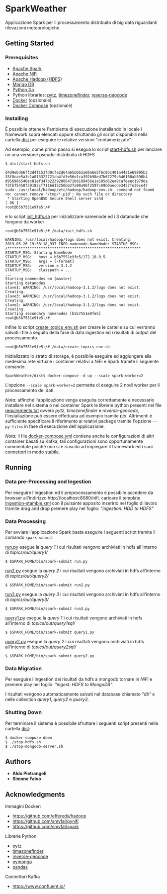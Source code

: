 # SparkWeather

Applicazione Spark per il processamento distribuito di big data riguardanti rilevazioni meteorologiche. 

## Getting Started

### Prerequisites

* [Apache Spark](https://spark.apache.org/)
* [Apache NiFi](https://nifi.apache.org/)
* [Apache Hadoop (HDFS)](http://hadoop.apache.org/)
* [Mongo DB](https://www.mongodb.com/)
* [Python 3.x](https://www.python.org/)
* Python libraries: [pytz](https://pypi.org/project/pytz/), [timezonefinder](https://pypi.org/project/reverse_geocode/), [reverse-geocode](https://pypi.org/project/reverse_geocode/)
* [Docker](https://www.docker.com/) (opzionale)
* [Docker Compose](https://docs.docker.com/compose/) (opzionale)

### Installing

È possibile ottenere l'ambiente di esecuzione installando in locale i framework sopra elencati oppure sfruttando gli script disponibili nella cartella [dist](dist) per eseguire le relative versioni "containerizzate".

Ad esempio, come primo passo si esegua lo script [start-hdfs.sh](dist/start-hdfs.sh) per lanciare un una versione pseudo-distribuita di HDFS
```
$ dist/start-hdfs.sh

d4d9ebd66ff2d4f153fd9cfa2d64a65b6b1a60a6e5f6c8b1401a4421e69895b2
33f8cae5a3c1a813322721cb4fd3e56e1ca392b98ed7b67279c646168ab590b4
d956986540ec81ef347b22392006471b8189456e1a585d62ea9cafeeec19798a
73fb75458f39182cf7116d15250bb27a90a96f2597c69b0aecde3457fe36ce47
sudo: /usr/local/hadoop/etc/hadoop/hadoop-env.sh: command not found
rm: cannot remove '/tmp/*.pid': No such file or directory
 * Starting OpenBSD Secure Shell server sshd                             [ OK ] 
root@b5b7551e9fe5:/# 
```
e lo script [init_hdfs.sh](dist/data/hdfs/init_hdfs.sh) per inizializzare namenode ed i 3 datanode che fungono da worker
```
root@b5b7551e9fe5:/# /data/init_hdfs.sh

WARNING: /usr/local/hadoop/logs does not exist. Creating.
2019-05-26 19:38:18,937 INFO namenode.NameNode: STARTUP_MSG: 
/************************************************************
STARTUP_MSG: Starting NameNode
STARTUP_MSG:   host = b5b7551e9fe5/172.18.0.5
STARTUP_MSG:   args = [-format]
STARTUP_MSG:   version = 3.1.2
STARTUP_MSG:   classpath = ...
...
Starting namenodes on [master]
Starting datanodes
slave1: WARNING: /usr/local/hadoop-3.1.2/logs does not exist. Creating.
slave3: WARNING: /usr/local/hadoop-3.1.2/logs does not exist. Creating.
slave2: WARNING: /usr/local/hadoop-3.1.2/logs does not exist. Creating.
Starting secondary namenodes [b5b7551e9fe5]
root@b5b7551e9fe5:/#
```
infine lo script [create_topics_env.sh](dist/data/hdfs/create_topics_env.sh) per creare le cartelle su cui verrànno salvati i file a seguito della fase di data ingestion ed i risultati di output del processamento.
```
root@b5b7551e9fe5:/# /data/create_topics_env.sh
```
Inizializzato lo strato di storage, è possibile eseguire ed aggiungere alla medesima rete virtuale i container relativi a NiFi e Spark tramite il seguente comando:
```
SparkWeather/dist$ docker-compose -d up --scale spark-worker=2
```
L'opzione `--scale spark-worker=2` permette di eseguire 2 nodi worker per il processamento dei dati.

*Nota:* affinché l'applicazione venga eseguita correttamente è necessario installare nel sistema o nei container Spark le librerie python presenti nel file [requirements.txt](requirements.txt) ovvero  *pytz*, *timezonefinder* e *reverse-geocode*, l'installazione può essere effettuata ad esempio tramite *pip*. Altrimenti è sufficiente specificare il riferimento ai relativi package tramite l'opzione `--py-files` in fase di esecuzione dell'applicazione.


*Nota:* il file [docker-compose.yml](dist/docker-compose.yml) contiene anche le configurazioni di altri container basati su Kafka, tali configurazioni sono opportunamente commentate poiché non si è riuscito ad impiegare il framework ed i suoi connettori in modo stabile.

## Running

### Data pre-Processing and Ingestion

Per eseguire l'ingestion ed il preprocessamento è possibile accedere da browser all'indirizzo http://localhost:8080/nifi, caricare il template [ingestion-stamble.xml](dist/data/nifi/ingestion-stamble.xml) con il pulsante apposito inserirlo nel foglio di lavoro tramite drag and drop premere play nel foglio: *"ingestion: HDD to HDFS"*

### Data Processing

Per avviare l'applicazione Spark basta eseguire i seguenti script tramite il comando `spark-submit`:

[run.py](run.py) esegue la *query 1* i cui risultati vengono archiviati in hdfs all'interno di *topics/out/query1/*
```
$ $SPARK_HOME/bin/spark-submit run.py
```
[run2.py](run2.py) esegue la *query 2* i cui risultati vengono archiviati in hdfs all'interno di *topics/out/query2/*
```
$ $SPARK_HOME/bin/spark-submit run2.py
```
[run3.py](run3.py) esegue la *query 3* i cui risultati vengono archiviati in hdfs all'interno di *topics/out/query3/*
```
$ $SPARK_HOME/bin/spark-submit run3.py
```
[query1.py](query1.py) esegue la *query 1* i cui risultati vengono archiviati in hdfs all'interno di *topics/out/query1sql/*
```
$ $SPARK_HOME/bin/spark-submit query1.py
```
[query2.py](query2.py) esegue la *query 2* i cui risultati vengono archiviati in hdfs all'interno di *topics/out/query2sql/*
```
$ $SPARK_HOME/bin/spark-submit query2.py
```

### Data Migration

Per eseguire l'ingestion dei risultati da hdfs a mongodb tornare in *NiFi* e premere play nel foglio: *"ingest: HDFS to MongoDB"*.

I risultati vengono automaticamente salvati nel database chiamato *"db"* e nelle collection *query1*, *query2* e *query3*.

### Shutting Down

Per terminare il sistema è possibile sfruttare i seguenti script presenti nella cartella [dist](dist):
```
$ docker-compose down
$ ./stop-hdfs.sh
$ ./stop-mongodb-server.sh	
```

## Authors

* **Aldo Pietrangeli**
* **Simone Falvo**

## Acknowledgments
Immagini Docker:
* https://github.com/effereds/hadoop
* https://github.com/smvfal/pynifi
* https://github.com/smvfal/spark

Librerie Python
* [pytz](https://pypi.org/project/pytz/)
* [timezonefinder](https://pypi.org/project/reverse_geocode/)
* [reverse-geocode](https://pypi.org/project/reverse_geocode/)
* [pymongo](https://pypi.org/project/pymongo/)
* [pandas](https://pandas.pydata.org/)

Connettori Kafka
* https://www.confluent.io/
